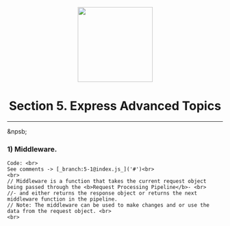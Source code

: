 <div align="center" height="20px">
<img width="175px" src="https://cdn.freebiesupply.com/logos/large/2x/nodejs-1-logo-png-transparent.png">

</div>
<div align="center"> 
<h1>Section 5. Express Advanced Topics</h1>
 <hr style="color: black;">
 </div>

&npsb;
### 1) Middleware.
    Code: <br>
    See comments -> [_branch:5-1@index.js_]('#')<br>
    <br>
    // Middleware is a function that takes the current request object being passed through the <b>Request Processing Pipeline</b>- <br>
    //- and either returns the response object or returns the next middleware function in the pipeline. 
    // Note: The middleware can be used to make changes and or use the data from the request object. <br>
    <br>
